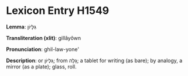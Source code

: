 # Lexicon Entry H1549

**Lemma**: גִּלָּיוֹן

**Transliteration (xlit)**: gillâyôwn

**Pronunciation**: ghil-law-yone'

**Description**:
or גִּלְיוֹן; from גָּלָה; a tablet for writing (as bare); by analogy, a mirror (as a plate); glass, roll.
